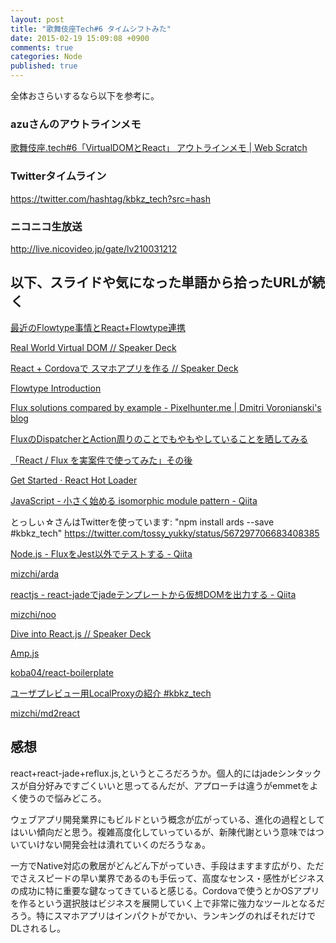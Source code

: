 ```yaml
---
layout: post
title: "歌舞伎座Tech#6 タイムシフトみた"
date: 2015-02-19 15:09:08 +0900
comments: true
categories: Node
published: true
---
```


全体おさらいするなら以下を参考に。

### azuさんのアウトラインメモ

[歌舞伎座.tech#6「VirtualDOMとReact」 アウトラインメモ | Web Scratch](http://efcl.info/2015/02/16/kbkz_tech/)

### Twitterタイムライン

<https://twitter.com/hashtag/kbkz_tech?src=hash>

### ニコニコ生放送

<http://live.nicovideo.jp/gate/lv210031212>


## 以下、スライドや気になった単語から拾ったURLが続く


[最近のFlowtype事情とReact+Flowtype連携](https://gist.github.com/teppeis/a48558a71a98d6bee6c9)

[Real World Virtual DOM // Speaker Deck](https://speakerdeck.com/mizchi/real-world-virtual-dom)

[React + Cordovaで スマホアプリを作る // Speaker Deck](https://speakerdeck.com/masuidrive/react-plus-cordovade-sumahoapuriwozuo-ru)

[Flowtype Introduction](http://www.slideshare.net/teppeis/flowtype-introduction)

[Flux solutions compared by example - Pixelhunter.me | Dmitri Voronianski's blog](http://pixelhunter.me/post/110248593059/flux-solutions-compared-by-example)

[FluxのDispatcherとAction周りのことでもやもやしていることを晒してみる](http://www.slideshare.net/YutaShimakawa/fluxdispatcheraction)

[「React / Flux を実案件で使ってみた」その後](http://twada.herokuapp.com/presentations/react_kbkz_tech/react_kbkz_tech.html#2)

[Get Started · React Hot Loader](http://gaearon.github.io/react-hot-loader/getstarted/)

[JavaScript - 小さく始める isomorphic module pattern - Qiita](http://qiita.com/Jxck_/items/14bbb49d1fd657f03343)

とっしぃ☆さんはTwitterを使っています: "npm install ards --save #kbkz_tech" https://twitter.com/tossy_yukky/status/567297706683408385

[Node.js - FluxをJest以外でテストする - Qiita](http://qiita.com/Misumi_Rize/items/f9f873e17603fffafa78)

[mizchi/arda](https://github.com/mizchi/arda)

[reactjs - react-jadeでjadeテンプレートから仮想DOMを出力する - Qiita](http://qiita.com/mizchi/items/4e17b54cd9cc70d747cc)

[mizchi/noo](https://github.com/mizchi/noo)

[Dive into React.js // Speaker Deck](https://speakerdeck.com/koba04/dive-into-react-dot-js)

[Amp.js](http://amp.ampersandjs.com/)

[koba04/react-boilerplate](https://github.com/koba04/react-boilerplate)

[ユーザプレビュー用LocalProxyの紹介 #kbkz_tech](http://0-9.sakura.ne.jp/pub/kbkz_tech/plumber.html)

[mizchi/md2react](https://github.com/mizchi/md2react)

## 感想

react+react-jade+reflux.js,というところだろうか。個人的にはjadeシンタックスが自分好みですごくいいと思ってるんだが、アプローチは違うがemmetをよく使うので悩みどころ。

ウェブアプリ開発業界にもビルドという概念が広がっている、進化の過程としてはいい傾向だと思う。複雑高度化していっているが、新陳代謝という意味ではついていけない開発会社は潰れていくのだろうなぁ。

一方でNative対応の敷居がどんどん下がっていき、手段はますます広がり、ただでさえスピードの早い業界であるのも手伝って、高度なセンス・感性がビジネスの成功に特に重要な鍵なってきていると感じる。Cordovaで使うとかOSアプリを作るという選択肢はビジネスを展開していく上で非常に強力なツールとなるだろう。特にスマホアプリはインパクトがでかい、ランキングのればそれだけでDLされるし。



